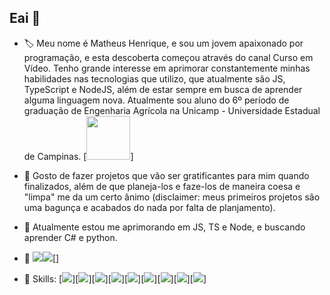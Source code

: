 ## Eai 👋

<!--
**MathHenr/MathHenr** is a ✨ _special_ ✨ repository because its `README.md` (this file) appears on your GitHub profile.

Here are some ideas to get you started:
- 😄 Pronouns: ...
- ⚡ Fun fact: ...

-->
- 🏷 Meu nome é Matheus Henrique, e sou um jovem apaixonado por programação, e esta descoberta começou através do canal Curso em Vídeo. Tenho grande interesse em aprimorar constantemente minhas habilidades nas tecnologias que utilizo, que atualmente são JS, TypeScript e NodeJS, além de estar sempre em busca de aprender alguma linguagem nova. Atualmente sou aluno do 6º período de graduação de Engenharia Agrícola na Unicamp - Universidade Estadual de Campinas.
[<img src="https://encrypted-tbn0.gstatic.com/images?q=tbn:ANd9GcTTDtGkynqeSM8DjXMeYD_HhYmjfbcYWf-fwg&s" width="70">]

- 🔭 Gosto de fazer projetos que vão ser gratificantes para mim quando finalizados, além de que planeja-los e faze-los de maneira coesa e "limpa" me da um certo ânimo (disclaimer: meus primeiros projetos são uma bagunça e acabados do nada por falta de planjamento).

- 📘 Atualmente estou me aprimorando em JS, TS e Node, e buscando aprender C# e python.

- 📱 [<img src="https://img.shields.io/badge/LinkedIn-0077B5?style=for-the-badge&logo=linkedin&logoColor=white">](https://www.linkedin.com/in/matheus-henrique-sobrinho-987831188/)[<img src="https://img.shields.io/badge/Gmail-D14836?style=for-the-badge&logo=gmail&logoColor=white">]()[]

- 🚀 Skills: [<img src="https://img.shields.io/badge/JavaScript-F7DF1E?style=for-the-badge&logo=javascript&logoColor=black">][<img src="https://img.shields.io/badge/HTML5-E34F26?style=for-the-badge&logo=html5&logoColor=white">][<img src="https://img.shields.io/badge/CSS3-1572B6?style=for-the-badge&logo=css3&logoColor=white">][<img src="https://img.shields.io/badge/TypeScript-007ACC?style=for-the-badge&logo=typescript&logoColor=white">][<img src="https://img.shields.io/badge/React-20232A?style=for-the-badge&logo=react&logoColor=61DAFB">][<img src="https://img.shields.io/badge/Tailwind_CSS-38B2AC?style=for-the-badge&logo=tailwind-css&logoColor=white">][<img src="https://img.shields.io/badge/Udemy-EC5252?style=for-the-badge&logo=Udemy&logoColor=white">][<img src="https://img.shields.io/badge/Khan%20Academy-14BF96?style=for-the-badge&logo=Khan%20Academy&logoColor=white">][<img src="https://img.shields.io/badge/MDN_Web_Docs-black?style=for-the-badge&logo=mdnwebdocs&logoColor=white">]
